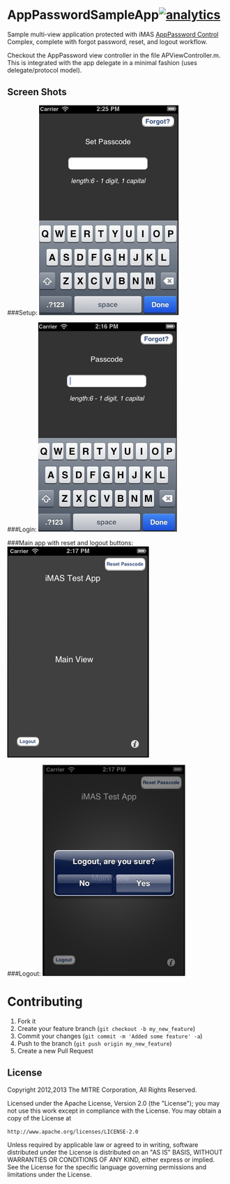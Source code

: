 AppPasswordSampleApp[![analytics](http://www.google-analytics.com/collect?v=1&t=pageview&_s=1&dl=https%3A%2F%2Fgithub.com%2Fproject-imas%2FAppPasswordSampleApp&_u=MAC~&cid=1757014354.1393964045&tid=UA-38868530-1)]()
====================

Sample multi-view application protected with iMAS [AppPassword Control](https://github.com/project-imas/app-password) Complex, 
complete with forgot password, reset, and logout workflow.

Checkout the AppPassword view controller in the file APViewController.m.  This is integrated with the app delegate in a minimal
fashion (uses delegate/protocol model).  

## Screen Shots

###Setup:
![Setup example](readme_images/setup_screen.jpg)

###Login:
![Login example](readme_images/login_screen.jpg)

###Main app with reset and logout buttons:
![Main app with reset and logout buttons](readme_images/main_screen.jpg)

###Logout:
![Logout example](readme_images/logout_screen.jpg)

Contributing
============

1. Fork it
2. Create your feature branch (`git checkout -b my_new_feature`)
3. Commit your changes (`git commit -m 'Added some feature' -a`)
4. Push to the branch (`git push origin my_new_feature`)
5. Create a new Pull Request


License
-------

Copyright 2012,2013 The MITRE Corporation, All Rights Reserved.

Licensed under the Apache License, Version 2.0 (the "License");
you may not use this work except in compliance with the License.
You may obtain a copy of the License at

    http://www.apache.org/licenses/LICENSE-2.0

Unless required by applicable law or agreed to in writing, software
distributed under the License is distributed on an "AS IS" BASIS,
WITHOUT WARRANTIES OR CONDITIONS OF ANY KIND, either express or implied.
See the License for the specific language governing permissions and
limitations under the License.

